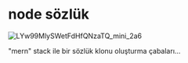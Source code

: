 # node sözlük

![LYw99MlySWetFdHfQNzaTQ_mini_2a6](https://user-images.githubusercontent.com/90466553/189542345-e87cf33e-690c-4358-a104-615a22a882a9.jpg)

"mern" stack ile bir sözlük klonu oluşturma çabaları...
